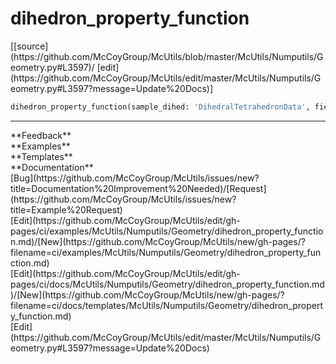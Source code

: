 # <a id="McUtils.Numputils.Geometry.dihedron_property_function">dihedron_property_function</a>
<div class="docs-source-link" markdown="1">
[[source](https://github.com/McCoyGroup/McUtils/blob/master/McUtils/Numputils/Geometry.py#L3597)/
[edit](https://github.com/McCoyGroup/McUtils/edit/master/McUtils/Numputils/Geometry.py#L3597?message=Update%20Docs)]
</div>

```python
dihedron_property_function(sample_dihed: 'DihedralTetrahedronData', field_name, disallowed_conversions=None, allow_completion=True, raise_on_missing=True): 
```













---


<div markdown="1" class="text-secondary">
<div class="container">
  <div class="row">
   <div class="col" markdown="1">
**Feedback**   
</div>
   <div class="col" markdown="1">
**Examples**   
</div>
   <div class="col" markdown="1">
**Templates**   
</div>
   <div class="col" markdown="1">
**Documentation**   
</div>
   <div class="col" markdown="1">
   
</div>
   <div class="col" markdown="1">
   
</div>
   <div class="col" markdown="1">
   
</div>
</div>
  <div class="row">
   <div class="col" markdown="1">
[Bug](https://github.com/McCoyGroup/McUtils/issues/new?title=Documentation%20Improvement%20Needed)/[Request](https://github.com/McCoyGroup/McUtils/issues/new?title=Example%20Request)   
</div>
   <div class="col" markdown="1">
[Edit](https://github.com/McCoyGroup/McUtils/edit/gh-pages/ci/examples/McUtils/Numputils/Geometry/dihedron_property_function.md)/[New](https://github.com/McCoyGroup/McUtils/new/gh-pages/?filename=ci/examples/McUtils/Numputils/Geometry/dihedron_property_function.md)   
</div>
   <div class="col" markdown="1">
[Edit](https://github.com/McCoyGroup/McUtils/edit/gh-pages/ci/docs/McUtils/Numputils/Geometry/dihedron_property_function.md)/[New](https://github.com/McCoyGroup/McUtils/new/gh-pages/?filename=ci/docs/templates/McUtils/Numputils/Geometry/dihedron_property_function.md)   
</div>
   <div class="col" markdown="1">
[Edit](https://github.com/McCoyGroup/McUtils/edit/master/McUtils/Numputils/Geometry.py#L3597?message=Update%20Docs)   
</div>
   <div class="col" markdown="1">
   
</div>
   <div class="col" markdown="1">
   
</div>
   <div class="col" markdown="1">
   
</div>
</div>
</div>
</div>